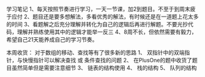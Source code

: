 学习笔记
1、每天按照节奏进行学习，一天一节课，加2到题目。不至于到周末疲于应付
2、题目还是要多想解法，多看优秀的解法，有时候还是在一道题上花太多的时间
3、看题解之后充分理解并转化为自己的逻辑后再进行解题。不要光抄代码，理解并熟练使用其中的逻辑才能举一反三
4、8周不长，但依然需要有毅力，希望自己21天能养成自己的学习节奏。

本周收货：
对于数组的移动、查找等有了很多新的思路
 1、 双指针中的双端指针，与快慢指针可以解决查找 或 条件查找的问题
 2、 在PlusOne的题中收货了题目虽然简单但是需要注意细节
 3、 链表的结构使用
 4、 栈的结构
 5、 队列的结构